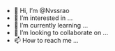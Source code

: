 - 👋 Hi, I’m @Nvssrao
- 👀 I’m interested in ...
- 🌱 I’m currently learning ...
- 💞️ I’m looking to collaborate on ...
- 📫 How to reach me ...

<!---
Nvssrao/Nvssrao is a ✨ special ✨ repository because its `README.md` (this file) appears on your GitHub profile.
You can click the Preview link to take a look at your changes.
--->

